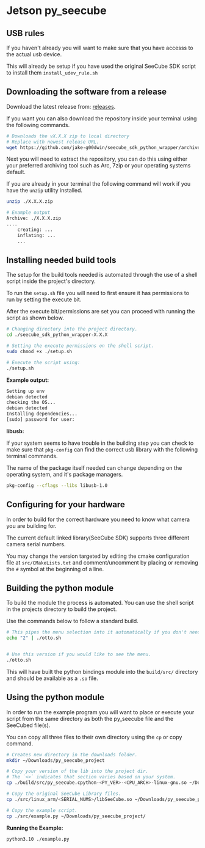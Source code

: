 # Jetson py_seecube

## USB rules

If you haven't already you will want to make sure that you have accesss to the
actual usb device.

This will already be setup if you have used the original SeeCube SDK script
to install them `install_udev_rule.sh`


## Downloading the software from a release

Download the latest release from: [releases](https://github.com/jake-g00dwin/seecube_sdk_python_wrapper/releases).

If you want you can also download the repository inside your terminal using
the following commands.
```sh
# Downloads the vX.X.X zip to local directory
# Replace with newest release URL.
wget https://github.com/jake-g00dwin/seecube_sdk_python_wrapper/archive/refs/tags/vX.X.X.zip
```

Next you will need to extract the repository, you can do this using either your
preferred archiving tool such as Arc, 7zip or your operating systems default.

If you are already in your terminal the following command will work if you have
the `unzip` utility installed.

```sh
unzip ./X.X.X.zip

# Example output
Archive: ./X.X.X.zip
....
    creating: ...
    inflating: ...
    ...
```


## Installing needed build tools

The setup for the build tools needed is automated through the use of a shell
script inside the project's directory.

To run the `setup.sh` file you will need to first ensure it has permissions
to run by setting the execute bit.

After the execute bit/permissions are set you can proceed with running the 
script as shown below.

```sh
# Changing directory into the project directory.
cd ./seecube_sdk_python_wrapper-X.X.X

# Setting the execute permissions on the shell script.
sudo chmod +x ./setup.sh

# Execute the script using:
./setup.sh
```

**Example output:**
```sh
Setting up env
debian detected
checking the OS...
debian detected
Installing dependencies...
[sudo] password for user: 
```

**libusb:**

If your system seems to have trouble in the building step you can check to
make sure that `pkg-config` can find the correct usb library with the following
terminal commands.

The name of the package itself needed can change depending on the operating 
system, and it's package managers.

```sh
pkg-config --cflags --libs libusb-1.0
```


## Configuring for your hardware

In order to build for the correct hardware you need to know what camera you are
building for.

The current default linked library(SeeCube SDK) supports three different camera
serial numbers.

You may change the version targeted by editing the cmake configuration file
at `src/CMakeLists.txt` and comment/uncomment by placing or removing the `#`
symbol at the beginning of a line.

## Building the python module

To build the module the process is automated. You can use the shell script in 
the projects directory to build the project.

Use the commands below to follow a standard build.

```sh
# This pipes the menu selection into it automatically if you don't need the menu.
echo "2" | ./otto.sh


# Use this version if you would like to see the menu.
./otto.sh
```

This will have built the python bindings module into the `build/src/` directory
and should be available as a `.so` file.

## Using the python module

In order to run the example program you will want to place or execute your script
from the same directory as both the py_seecube file and the SeeCubed file(s).

You can copy all three files to their own directory using the `cp` or copy
command.

```sh
# Creates new directory in the downloads folder.
mkdir ~/Downloads/py_seecube_project

# Copy your version of the lib into the project dir.
# The `<>` indicates that section varies based on your system.
cp ./build/src/py_seecube.cpython-<PY_VER>-<CPU_ARCH>-linux-gnu.so ~/Downloads/py_seecube_project/

# Copy the original SeeCube Library files.
cp ./src/linux_arm/<SERIAL_NUMS>/libSeeCube.so ~/Downloads/py_seecube_project/

# Copy the example script.
cp ./src/example.py ~/Downloads/py_seecube_project/

```

**Running the Example:**

```sh
python3.10 ./example.py
```

